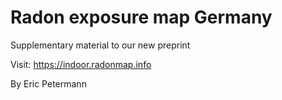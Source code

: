 # Radon exposure map Germany

Supplementary material to our new preprint

Visit: https://indoor.radonmap.info

By Eric Petermann
